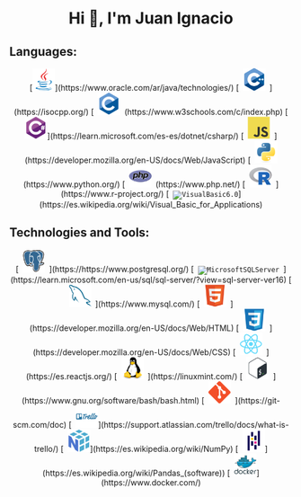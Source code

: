 <h1 align="center">Hi 👋, I'm Juan Ignacio</a></h1>

<h2> Languages: </h2>

<div align="center">
[<code target="_blank"><img src="https://github.com/devicons/devicon/blob/master/icons/java/java-original.svg" title="Java" alt="Java" width="40" height="40"/></code>](https://www.oracle.com/ar/java/technologies/)
[<code> <img src="https://github.com/devicons/devicon/blob/master/icons/cplusplus/cplusplus-original.svg" title="CPlusPlus" alt="CPlusPlus" target="_blank" width="40" height="40"/> </code>](https://isocpp.org/)
[<code> <img src="https://github.com/devicons/devicon/blob/master/icons/c/c-original.svg" title="C" alt="C" target="_blank" width="40" height="40"/> </code>(https://www.w3schools.com/c/index.php)
[<code> <img src="https://github.com/devicons/devicon/blob/master/icons/csharp/csharp-original.svg" title="C#" alt="C#" target="_blank" width="40" height="40"/></code>](https://learn.microsoft.com/es-es/dotnet/csharp/)
[<code> <img src="https://github.com/devicons/devicon/blob/master/icons/javascript/javascript-original.svg" title="JavaScript" alt="JavaScript" width="40" height="40"/> </code>](https://developer.mozilla.org/en-US/docs/Web/JavaScript)
[<code> <img src="https://github.com/devicons/devicon/blob/master/icons/python/python-original.svg" title="Python" alt="Python" width="40" height="40"/> </code>(https://www.python.org/)
[<code> <img src="https://github.com/devicons/devicon/blob/master/icons/php/php-original.svg" title="PHP" alt="PHP" width="40" height="40"/> </code>(https://www.php.net/)
[<code> <img src="https://github.com/devicons/devicon/blob/master/icons/r/r-original.svg" title="R" alt="R" width="40" height="40"/> </code>](https://www.r-project.org/)
[<code> <img src="https://upload.wikimedia.org/wikipedia/en/e/e4/Visual_Basic_6.0_logo.png" title="VisualBasic6.0" alt="VisualBasic6.0" width="40" height="40"/></code>](https://es.wikipedia.org/wiki/Visual_Basic_for_Applications)
</div>

<h2> Technologies and Tools: </h2>

<div align="center">
  [<code> <img src="https://github.com/devicons/devicon/blob/master/icons/postgresql/postgresql-original.svg" title="PostgreSQL" alt="PostgreSQL" width="40" height="40"/> </code>](https://https://www.postgresql.org/)
  [<code> <img src="https://encrypted-tbn0.gstatic.com/images?q=tbn:ANd9GcTqdIQXzF-dH-Wf4OjNX72NPheEQVvRJdGWWA&usqp=CAU" title="
  MicrosoftSQLServer" alt="MicrosoftSQLServer" width="40" height="40"/> </code>](https://learn.microsoft.com/en-us/sql/sql-server/?view=sql-server-ver16)
  [<code> <img src="https://github.com/devicons/devicon/blob/master/icons/mysql/mysql-original.svg" title="MySQL" alt="MySQL" width="40" height="40"/> </code>](https://www.mysql.com/)
  [<code> <img src="https://github.com/devicons/devicon/blob/master/icons/html5/html5-original.svg" title="HTML5" alt="HTML5" width="40" height="40"/> </code>](https://developer.mozilla.org/en-US/docs/Web/HTML)
  [<code> <img src="https://github.com/devicons/devicon/blob/master/icons/css3/css3-original.svg" title="CSS3" alt="CSS3" width="40" height="40"/> </code>](https://developer.mozilla.org/en-US/docs/Web/CSS)
  [<code> <img src="https://github.com/devicons/devicon/blob/master/icons/react/react-original.svg" title="React" alt="React" width="40" height="40"/> </code>](https://es.reactjs.org/)
  [<code> <img src="https://github.com/devicons/devicon/blob/master/icons/linux/linux-original.svg" title="Linux" alt="Linux" width="40" height="40"/> </code>](https://linuxmint.com/)
  [<code> <img src="https://github.com/devicons/devicon/blob/master/icons/bash/bash-original.svg" title="Bash" alt="Bash" width="40" height="40"/> </code>](https://www.gnu.org/software/bash/bash.html)
  [<code> <img src="https://github.com/devicons/devicon/blob/master/icons/git/git-original.svg" title="Git" alt="Git" width="40" height="40"/> </code>](https://git-scm.com/doc)
  [<code> <img src="https://github.com/devicons/devicon/blob/master/icons/trello/trello-plain-wordmark.svg" title="Trello" alt="Trello" width="40" height="40"/></code>](https://support.atlassian.com/trello/docs/what-is-trello/)
  [<code> <img src="https://github.com/devicons/devicon/blob/master/icons/numpy/numpy-original.svg" title="NumPy" alt="NumPy" width="40" height="40"/></code>](https://es.wikipedia.org/wiki/NumPy)
  [<code> <img src="https://github.com/devicons/devicon/blob/master/icons/pandas/pandas-original.svg" title="Pandas" alt="Pandas" width="40" height="40"/></code>](https://es.wikipedia.org/wiki/Pandas_(software))
  [<code> <img src="https://github.com/devicons/devicon/blob/master/icons/docker/docker-original-wordmark.svg" title="Docker" alt="Docker" width="40" height="40"/></code>](https://www.docker.com/)
</div>
<!--
<h2> Tools: </h2>

[<code> <img src="https://github.com/devicons/devicon/blob/master/icons/django/django-plain-wordmark.svg" title="Django" alt="Django" width="40" height="40"/></code>](https://www.djangoproject.com/)


[<code> <img src="https://github.com/devicons/devicon/blob/master/icons/linux/linux-original.svg" title="Linux" alt="Linux" width="40" height="40"/> </code>](https://linuxmint.com/)
[<code> <img src="https://github.com/devicons/devicon/blob/master/icons/nginx/nginx-original.svg" title="NginX" alt="NginX" width="40" height="40"/> </code>](https://nginx.org/docs/)
[<code> <img src="https://github.com/devicons/devicon/blob/master/icons/figma/figma-original.svg" title="Figma" alt="Figma" width="40" height="40"/> </code>](https://help.figma.com/hc/)
[<code> <img src="https://upload.wikimedia.org/wikipedia/commons/thumb/d/d5/UML_logo.svg/800px-UML_logo.svg.png" title="UML" alt="UML" width="50" height="40"/> </code>](https://www.uml-diagrams.org/)
-->
<h2> Estadísticas: </h2>
<div align="center">
<a href="https://github.com/Malinowsk">
  <img src="https://github-readme-streak-stats.herokuapp.com/?user=Malinowsk&theme=dracula" alt="Juan Ignacio Rago's GitHub streak stats" />
</a>
<a href="https://github.com/Malinowsk">
  <img src="https://github-readme-stats.vercel.app/api?username=Malinowsk&count_private=true&show_icons=true&theme=dracula" alt="Juan Ignacio Rago's GitHub Stats" />
</a>
</div>

<div align="center">
  <img align="center" src="https://github-readme-stats.vercel.app/api?username=malinowsk&show_icons=true&include_all_commits=true&theme=buefy&hide_rank=true"/>
  <img align="center" src="https://github-readme-stats.vercel.app/api/top-langs/?username=malinowsk&layout=compact&theme=buefy&langs_count=8"/>
</div>
